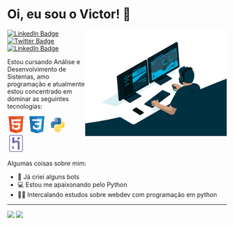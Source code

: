 

#  Oi, eu sou o Victor! 💚
  <div id="badges">
  <a href = "https://linkedin/in/victorodev">
    <img src="https://img.shields.io/badge/LinkedIn-19ff40?style=for-the-badge&logo=linkedin&logoColor=white" alt="LinkedIn Badge"/>
  </a>
  
  <img src = "banner (2).gif" width = "325px" align = "right">
  
  <a href = "https://twitter.com/victorodev">
  <img src="https://img.shields.io/badge/Twitter-19ff40?style=for-the-badge&logo=twitter&logoColor=white" alt="Twitter Badge"/>
  <a/>
    
  <a href = "https://victorordev.com">
    <img src="https://img.shields.io/badge/victorodev.com-19ff40?style=for-the-badge" alt="LinkedIn Badge"/>
  </a>
    
</div>

Estou cursando Análise e Desenvolvimento de Sistemas, amo programação e atualmente estou concentrado em dominar as seguintes tecnologias:

<div> 
<img src="https://github.com/devicons/devicon/blob/master/icons/html5/html5-original.svg" title="HTML5" alt="HTML" width="40" height="40"/>&nbsp;
<img src="https://github.com/devicons/devicon/blob/master/icons/css3/css3-original.svg" title="HTML5" alt="HTML" width="40" height="40"/>&nbsp;
<img src="https://github.com/devicons/devicon/blob/master/icons/python/python-original.svg" title="HTML5" alt="HTML" width="40" height="40"/>&nbsp;
<img src="https://github.com/devicons/devicon/blob/master/icons/heroku/heroku-original.svg" title="HTML5" alt="HTML" width="40" height="40"/>&nbsp;
</div>

Algumas coisas sobre mim:

- 🤖 Já criei alguns bots
- 💻 Estou me apaixonando pelo Python
- 👩‍💻 Intercalando estudos sobre webdev com programação em python


---


<div align = "left">
<img height = "200em" src="https://github-readme-stats.vercel.app/api/top-langs/?username=victorodev&show_icons=true&theme=dark&count_private=true"/>
<img height = "200em" src="https://github-readme-stats.vercel.app/api?username=victorodev&show_icons=true&show_icons=true&theme=dark&count_private=true" />
</div>
